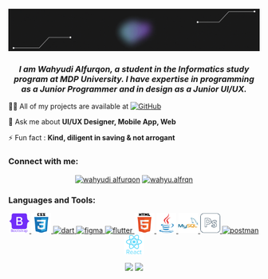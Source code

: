 ![logo](https://github.com/wahyudialfrqn/wahyudialfrqn/blob/main/banner3.gif)
<h3 align="center"><i>I am Wahyudi Alfurqon, a student in the Informatics study program at MDP University. I have expertise in programming as a Junior Programmer and in design as a Junior UI/UX.</i></h3>


👨‍💻 All of my projects are available at [![GitHub](https://img.shields.io/badge/github-%23121011.svg?style=for-the-badge&logo=github&logoColor=white)](https://github.com/wahyudialfrqn)


💬 Ask me about **UI/UX Designer, Mobile App, Web**

⚡ Fun fact : **Kind, diligent in saving & not arrogant**

<h3 align="left">Connect with me:</h3>
<p align="center">
<a href="https://linkedin.com/in/wahyudi alfurqon" target="blank"><img align="center" src="https://raw.githubusercontent.com/rahuldkjain/github-profile-readme-generator/master/src/images/icons/Social/linked-in-alt.svg" alt="wahyudi alfurqon" height="30" width="40" /></a>
<a href="https://instagram.com/wahyu.alfrqn" target="blank"><img align="center" src="https://raw.githubusercontent.com/rahuldkjain/github-profile-readme-generator/master/src/images/icons/Social/instagram.svg" alt="wahyu.alfrqn" height="30" width="40" /></a>
</p>

<h3 align="left">Languages and Tools:</h3>
<p align="center"> <a href="https://getbootstrap.com" target="_blank" rel="noreferrer"> <img src="https://raw.githubusercontent.com/devicons/devicon/master/icons/bootstrap/bootstrap-plain-wordmark.svg" alt="bootstrap" width="40" height="40"/> </a> <a href="https://www.w3schools.com/css/" target="_blank" rel="noreferrer"> <img src="https://raw.githubusercontent.com/devicons/devicon/master/icons/css3/css3-original-wordmark.svg" alt="css3" width="40" height="40"/> </a> <a href="https://dart.dev" target="_blank" rel="noreferrer"> <img src="https://www.vectorlogo.zone/logos/dartlang/dartlang-icon.svg" alt="dart" width="40" height="40"/> </a> <a href="https://www.figma.com/" target="_blank" rel="noreferrer"> <img src="https://www.vectorlogo.zone/logos/figma/figma-icon.svg" alt="figma" width="40" height="40"/> </a> <a href="https://flutter.dev" target="_blank" rel="noreferrer"> <img src="https://www.vectorlogo.zone/logos/flutterio/flutterio-icon.svg" alt="flutter" width="40" height="40"/> </a> <a href="https://www.w3.org/html/" target="_blank" rel="noreferrer"> <img src="https://raw.githubusercontent.com/devicons/devicon/master/icons/html5/html5-original-wordmark.svg" alt="html5" width="40" height="40"/> </a> <a href="https://www.java.com" target="_blank" rel="noreferrer"> <img src="https://raw.githubusercontent.com/devicons/devicon/master/icons/java/java-original.svg" alt="java" width="40" height="40"/> </a> <a href="https://www.mysql.com/" target="_blank" rel="noreferrer"> <img src="https://raw.githubusercontent.com/devicons/devicon/master/icons/mysql/mysql-original-wordmark.svg" alt="mysql" width="40" height="40"/> </a> <a href="https://www.photoshop.com/en" target="_blank" rel="noreferrer"> <img src="https://raw.githubusercontent.com/devicons/devicon/master/icons/photoshop/photoshop-line.svg" alt="photoshop" width="40" height="40"/> </a> <a href="https://postman.com" target="_blank" rel="noreferrer"> <img src="https://www.vectorlogo.zone/logos/getpostman/getpostman-icon.svg" alt="postman" width="40" height="40"/> </a> <a href="https://reactjs.org/" target="_blank" rel="noreferrer"> <img src="https://raw.githubusercontent.com/devicons/devicon/master/icons/react/react-original-wordmark.svg" alt="react" width="40" height="40"/> </a> </p>

<!-- Stats -->
<div align="center">
  <img src="https://github-readme-streak-stats.herokuapp.com/?user=wahyudialfrqn&theme=aura&hide_border=true" width="50%" />
  <img src="https://github-readme-stats.vercel.app/api/top-langs/?username=wahyudialfrqn&theme=aura&hide_border=true&include_all_commits=true&count_private=true&layout=compact" width="36%" /> </br>
</div>
